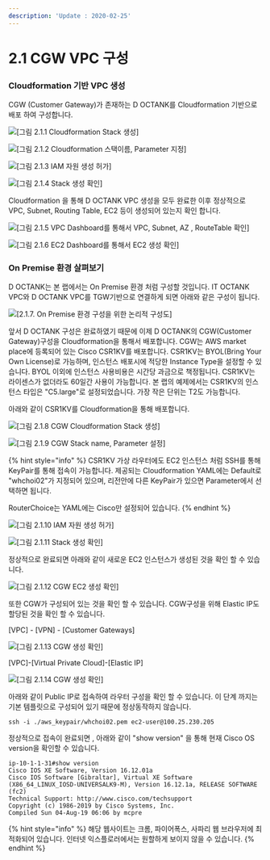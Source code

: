 ```yaml
---
description: 'Update : 2020-02-25'
---
```


# 2.1 CGW VPC 구성

### Cloudformation 기반 VPC 생성



CGW \(Customer Gateway\)가 존재하는 D OCTANK를 Cloudformation 기반으로 배포 하여 구성합니다.

![\[&#xADF8;&#xB9BC; 2.1.1 Cloudformation Stack &#xC0DD;&#xC131;\]](../.gitbook/assets/2.1.1.doctank_cf.png)

![\[&#xADF8;&#xB9BC; 2.1.2 Cloudformation &#xC2A4;&#xD0DD;&#xC774;&#xB984;, Parameter &#xC9C0;&#xC815;\]](../.gitbook/assets/2.1.2.doctank_cf.png)

![\[&#xADF8;&#xB9BC; 2.1.3 IAM &#xC790;&#xC6D0; &#xC0DD;&#xC131; &#xD5C8;&#xAC00;\]](../.gitbook/assets/2.1.3.doctank_cf.png)

![\[&#xADF8;&#xB9BC; 2.1.4 Stack &#xC0DD;&#xC131; &#xD655;&#xC778;\]](../.gitbook/assets/2.1.4.doctank_cf.png)

Cloudformation 을 통해 D OCTANK VPC 생성을 모두 완료한 이후 정상적으로 VPC, Subnet, Routing Table, EC2 등이 생성되어 있는지 확인 합니다.

![\[&#xADF8;&#xB9BC; 2.1.5 VPC Dashboard&#xB97C; &#xD1B5;&#xD574;&#xC11C; VPC, Subnet, AZ , RouteTable &#xD655;&#xC778;\]](../.gitbook/assets/2.1.5.doctank_vpc_subnet.png)

![\[&#xADF8;&#xB9BC; 2.1.6 EC2 Dashboard&#xB97C; &#xD1B5;&#xD574;&#xC11C; EC2 &#xC0DD;&#xC131; &#xD655;&#xC778;\]](../.gitbook/assets/2.1.6.doctank_ec2.png)

### On Premise 환경 살펴보기



D OCTANK는 본 랩에서는 On Premise 환경 처럼 구성할 것입니다. IT OCTANK VPC와 D OCTANK VPC를 TGW기반으로 연결하게 되면 아래와 같은 구성이 됩니다.

![\[2.1.7. On Premise &#xD658;&#xACBD; &#xAD6C;&#xC131;&#xC744; &#xC704;&#xD55C; &#xB17C;&#xB9AC;&#xC801; &#xAD6C;&#xC131;&#xB3C4;\]](../.gitbook/assets/2.1.0.topology.png)

앞서 D OCTANK 구성은 완료하였기 때문에 이제 D OCTANK의 CGW\(Customer Gateway\)구성을 Cloudformation을 통해서 배포합니다. CGW는 AWS market place에 등록되어 있는 Cisco CSR1KV를 배포합니다.  CSR1KV는 BYOL\(Bring Your Own License\)로 가능하며, 인스턴스 배포시에 적당한 Instance Type을 설정할 수 있습니다. BYOL 이외에 인스턴스 사용비용은 시간당 과금으로 책정됩니다. CSR1KV는 라이센스가 없더라도 60일간 사용이 가능합니다. 본 랩의 예제에서는 CSR1KV의 인스턴스 타입은  "C5.large"로 설정되었습니다. 가장 작은 단위는 T2도 가능합니다.

아래와 같이 CSR1KV를 Cloudformation을 통해 배포합니다.

![\[&#xADF8;&#xB9BC; 2.1.8 CGW Cloudformation Stack &#xC0DD;&#xC131;\]](../.gitbook/assets/2.1.7.doctank_cgw.png)

![\[&#xADF8;&#xB9BC; 2.1.9 CGW Stack name, Parameter &#xC124;&#xC815;\]](../.gitbook/assets/2.1.8.doctank_cgw.png)

{% hint style="info" %}
CSR1KV 가상 라우터에도 EC2 인스턴스 처럼 SSH를 통해 KeyPair를 통해 접속이 가능합니다. 제공되는 Cloudformation YAML에는 Default로 "whchoi02"가 지정되어 있으며, 리전안에 다른 KeyPair가 있으면 Parameter에서 선택하면 됩니다.

RouterChoice는 YAML에는 Cisco만 설정되어 있습니다.
{% endhint %}

![\[&#xADF8;&#xB9BC; 2.1.10 IAM &#xC790;&#xC6D0; &#xC0DD;&#xC131; &#xD5C8;&#xAC00;\]](../.gitbook/assets/2.1.9.doctank_cgw.png)

![\[&#xADF8;&#xB9BC; 2.1.11 Stack &#xC0DD;&#xC131; &#xD655;&#xC778;\]](../.gitbook/assets/2.1.10.doctank_cgw.png)

정상적으로 완료되면 아래와 같이 새로운 EC2 인스턴스가 생성된 것을 확인 할 수 있습니다.

![\[&#xADF8;&#xB9BC; 2.1.12 CGW EC2 &#xC0DD;&#xC131; &#xD655;&#xC778;\]](../.gitbook/assets/2.1.12.cgw_ec2.png)

또한 CGW가 구성되어 있는 것을 확인 할 수 있습니다. CGW구성을 위해 Elastic IP도 할당된 것을 확인 할 수 있습니다.

 \[VPC\] - \[VPN\] - \[Customer Gateways\]

![\[&#xADF8;&#xB9BC; 2.1.13 CGW &#xC0DD;&#xC131; &#xD655;&#xC778;\]](../.gitbook/assets/2.1.13.cgw_check.png)

\[VPC\]-\[Virtual Private Cloud\]-\[Elastic IP\]

![\[&#xADF8;&#xB9BC; 2.1.14 CGW &#xC0DD;&#xC131; &#xD655;&#xC778;\]](../.gitbook/assets/2.1.14.cgw_eip.png)

아래와 같이 Public IP로 접속하여 라우터 구성을 확인 할 수 있습니다. 이 단계 까지는 기본 템플릿으로 구성되어 있기 때문에 정상동작하지 않습니다.

```text
ssh -i ./aws_keypair/whchoi02.pem ec2-user@100.25.230.205
```

정상적으로 접속이 완료되면 , 아래와 같이 "show version" 을 통해 현재 Cisco OS version을 확인할 수 있습니다.

```text
ip-10-1-1-31#show version
Cisco IOS XE Software, Version 16.12.01a
Cisco IOS Software [Gibraltar], Virtual XE Software (X86_64_LINUX_IOSD-UNIVERSALK9-M), Version 16.12.1a, RELEASE SOFTWARE (fc2)
Technical Support: http://www.cisco.com/techsupport
Copyright (c) 1986-2019 by Cisco Systems, Inc.
Compiled Sun 04-Aug-19 06:06 by mcpre
```



{% hint style="info" %}
해당 웹사이트는 크롬, 파이어폭스, 사파리 웹 브라우저에 최적화되어 있습니다.  인터넷 익스플로러에서는 원할하게 보이지 않을 수 있습니다.
{% endhint %}

